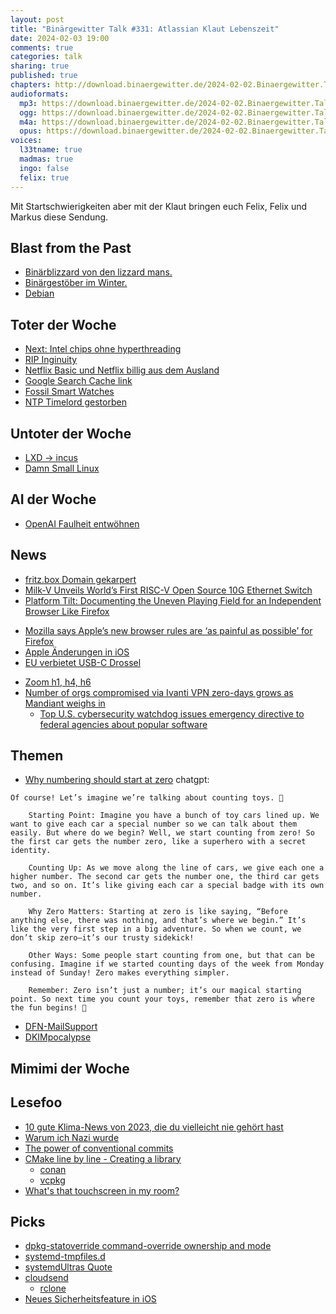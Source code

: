 ```yaml
---
layout: post
title: "Binärgewitter Talk #331: Atlassian Klaut Lebenszeit"
date: 2024-02-03 19:00
comments: true
categories: talk
sharing: true
published: true
chapters: http://download.binaergewitter.de/2024-02-02.Binaergewitter.Talk.331.chapters.txt
audioformats:
  mp3: https://download.binaergewitter.de/2024-02-02.Binaergewitter.Talk.331.mp3
  ogg: https://download.binaergewitter.de/2024-02-02.Binaergewitter.Talk.331.ogg
  m4a: https://download.binaergewitter.de/2024-02-02.Binaergewitter.Talk.331.m4a
  opus: https://download.binaergewitter.de/2024-02-02.Binaergewitter.Talk.331.opus
voices:
  l33tname: true
  madmas: true
  ingo: false
  felix: true
---
```

Mit Startschwierigkeiten aber mit der Klaut bringen euch Felix, Felix und Markus diese Sendung.

## Blast from the Past
- [Binärblizzard von den lizzard mans.]( https://blog.binaergewitter.de/2024/01/24/binaergewitter-talk-number-330-opensourceplus#isso-2381 )
- [Binärgestöber im Winter.]( https://blog.binaergewitter.de/2024/01/24/binaergewitter-talk-number-330-opensourceplus#isso-2382 )
- [Debian]( https://blog.binaergewitter.de/2024/01/24/binaergewitter-talk-number-330-opensourceplus#isso-2387 )

## Toter der Woche
- [Next: Intel chips ohne hyperthreading]( https://www.heise.de/news/Arrow-Lake-Intels-naechste-CPU-Generation-soll-ohne-Hyper-Threading-erscheinen-9605102.html )
- [RIP Inginuity]( https://arstechnica.com/space/2024/01/nasas-mars-helicopter-has-made-its-last-flight-above-the-red-planet/ )
- [Netflix Basic und Netflix billig aus dem Ausland]( https://tarnkappe.info/artikel/entertainment/sparfuechse-aufgepasst-netflix-wirft-bezahler-im-ausland-raus-288469.html )
- [Google Search Cache link]( https://www.seroundtable.com/google-search-drops-cache-link-from-search-results-36787.html )
- [Fossil Smart Watches]( https://www.heise.de/news/Fossil-zieht-sich-aus-dem-Smartwatch-Markt-zurueck-9611441.html )
- [NTP Timelord gestorben]( https://www.i-programmer.info/news/82-heritage/16929-ntp-timelord-dies.html )

## Untoter der Woche

- [LXD -> incus]( https://discuss.linuxcontainers.org/t/important-notice-for-lxd-users-image-server/18479 )
- [Damn Small Linux]( https://www.damnsmalllinux.org/ )

## AI der Woche
- [OpenAI Faulheit entwöhnen]( https://www.heise.de/news/Faulheit-entwoehnt-OpenAI-aktualisiert-seine-KI-Modelle-9609442.html )

## News
- [fritz.box Domain gekarpert](https://winfuture.de/news,140872.html )
- [Milk-V Unveils World’s First RISC-V Open Source 10G Ethernet Switch]( https://linuxgizmos.com/updated-milk-v-unveils-worlds-first-risc-v-open-source-10g-ethernet-switch/ )
- [Platform Tilt: Documenting the Uneven Playing Field for an Independent Browser Like Firefox]( https://blog.mozilla.org/netpolicy/2024/01/19/platform-tilt/ )
 * [Mozilla says Apple’s new browser rules are ‘as painful as possible’ for Firefox]( https://www.theverge.com/2024/1/26/24052067/mozilla-apple-ios-browser-rules-firefox )
 * [Apple Änderungen in iOS]( https://www.heise.de/news/App-Store-Monopol-vor-dem-Aus-Apple-bereitet-iOS-fuer-alternative-App-Laeden-vor-9445181.html )
 * [EU verbietet USB-C Drossel]( https://www.teltarif.de/apple-usb-c-verstoss-gesetz-eu-parlament/news/91409.html )
- [Zoom h1, h4, h6]( https://synthanatomy.com/2024/01/zoom-essential-series-new-h1-h4-and-h6-field-recorders-with-32-bit.html )
- [Number of orgs compromised via Ivanti VPN zero-days grows as Mandiant weighs in]( https://www.theregister.com/2024/01/13/ivanti_zeroday_mandiant_analysis/ )
  * [Top U.S. cybersecurity watchdog issues emergency directive to federal agencies about popular software]( https://www.nbcnews.com/tech/security/cisa-issues-emergency-directive-federal-agencies-connect-secure-softwa-rcna134844 )

## Themen
- [Why numbering should start at zero]( https://www.cs.utexas.edu/users/EWD/transcriptions/EWD08xx/EWD831.html )
chatgpt:
```
Of course! Let’s imagine we’re talking about counting toys. 🧸

    Starting Point: Imagine you have a bunch of toy cars lined up. We want to give each car a special number so we can talk about them easily. But where do we begin? Well, we start counting from zero! So the first car gets the number zero, like a superhero with a secret identity.

    Counting Up: As we move along the line of cars, we give each one a higher number. The second car gets the number one, the third car gets two, and so on. It’s like giving each car a special badge with its own number.

    Why Zero Matters: Starting at zero is like saying, “Before anything else, there was nothing, and that’s where we begin.” It’s like the very first step in a big adventure. So when we count, we don’t skip zero—it’s our trusty sidekick!

    Other Ways: Some people start counting from one, but that can be confusing. Imagine if we started counting days of the week from Monday instead of Sunday! Zero makes everything simpler.

    Remember: Zero isn’t just a number; it’s our magical starting point. So next time you count your toys, remember that zero is where the fun begins! 🌟

```

- [DFN-MailSupport]( https://www.mailsupport.dfn.de/news/google-plant-verschaerfung-der-mailannahmeregeln )
- [DKIMpocalypse]( https://mastodon.sdf.org/@riastradh/111835007756902067 )

## Mimimi der Woche

## Lesefoo
- [10 gute Klima-News von 2023, die du vielleicht nie gehört hast]( https://www.volksverpetzer.de/analyse/10-klima-good-news/ )
- [Warum ich Nazi wurde]( https://digitalcollections.hoover.org/advancedsearch/Objects/archiveType%3AItem%3BcollectionId%3A58225 )
- [The power of conventional commits]( https://julien.ponge.org/blog/the-power-of-conventional-commits/ )
- [CMake line by line - Creating a library]( https://dominikberner.ch/cmake-library-setup/ )
  * [conan]( https://conan.io/ )
  * [vcpkg]( https://vcpkg.io/en/ )
- [What's that touchscreen in my room?]( https://laplab.me/posts/whats-that-touchscreen-in-my-room/ )

## Picks
- [dpkg-statoverride command-override ownership and mode]( https://linuxstar.info/dpkg-statoverride/ )
- [systemd-tmpfiles.d]( https://www.freedesktop.org/software/systemd/man/latest/tmpfiles.d.html )
- [systemdUltras Quote]( https://systemdultras.github.io/ )
- [cloudsend]( https://github.com/tavinus/cloudsend.sh )
   * [rclone]( https://rclone.org/ )
- [Neues Sicherheitsfeature in iOS]( https://freiburg.social/@masek@infosec.exchange/111804720037377733 )
